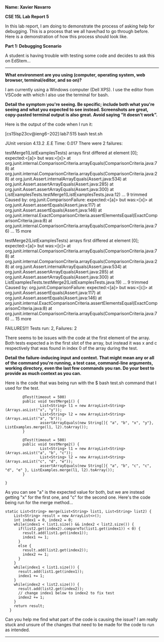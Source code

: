 __Name: Xavier Navarro__

__CSE 15L Lab Report 5__

In this lab report, I am doing to demonstrate the process of asking help for debugging. This is a process that we all have/had to go through before. Here is a demonstration of how this process should look like.

__Part 1: Debugging Scenario__

A student is having trouble with testing some code and decides to ask this on EdStem...

----------------------------------------------------------------------------------------------------------------------------------------------------------------------------

__What environment are you using (computer, operating system, web browser, terminal/editor, and so on)?__

I am currently using a Windows computer (Dell XPS). I use the editor from VSCode with which I also use the terminal for bash.

__Detail the symptom you're seeing. Be specific; include both what you're seeing and what you expected to see instead. Screenshots are great, copy-pasted terminal output is also great. Avoid saying “it doesn't work”.__

Here is the output of the code when I run it:

[cs15lsp23cv@ieng6−202]:lab7:515 bash test.sh 

JUnit version 4.13.2 .E.E Time: 0.017 There were 2 failures:

testMerge1(ListExamplesTests) arrays first differed at element [0]; expected:<[a]> but was:<[x]> at org.junit.internal.ComparisonCriteria.arrayEquals(ComparisonCriteria.java:78) at org.junit.internal.ComparisonCriteria.arrayEquals(ComparisonCriteria.java:28) at org.junit.Assert.internalArrayEquals(Assert.java:534) at org.junit.Assert.assertArrayEquals(Assert.java:285) at org.junit.Assert.assertArrayEquals(Assert.java:300) at ListExamplesTests.testMerge1(ListExamplesTests.java:12) ... 9 trimmed Caused by: org.junit.ComparisonFailure: expected:<[a]> but was:<[x]> at org.junit.Assert.assertEquals(Assert.java:117) at org.junit.Assert.assertEquals(Assert.java:146) at org.junit.internal.ExactComparisonCriteria.assertElementsEqual(ExactComparisonCriteria.java:8) at org.junit.internal.ComparisonCriteria.arrayEquals(ComparisonCriteria.java:76) ... 15 more

testMerge2(ListExamplesTests) arrays first differed at element [0]; expected:<[a]> but was:<[c]> at org.junit.internal.ComparisonCriteria.arrayEquals(ComparisonCriteria.java:78) at org.junit.internal.ComparisonCriteria.arrayEquals(ComparisonCriteria.java:28) at org.junit.Assert.internalArrayEquals(Assert.java:534) at org.junit.Assert.assertArrayEquals(Assert.java:285) at org.junit.Assert.assertArrayEquals(Assert.java:300) at ListExamplesTests.testMerge2(ListExamplesTests.java:19) ... 9 trimmed Caused by: org.junit.ComparisonFailure: expected:<[a]> but was:<[c]> at org.junit.Assert.assertEquals(Assert.java:117) at org.junit.Assert.assertEquals(Assert.java:146) at org.junit.internal.ExactComparisonCriteria.assertElementsEqual(ExactComparisonCriteria.java:8) at org.junit.internal.ComparisonCriteria.arrayEquals(ComparisonCriteria.java:76) ... 15 more

FAILURES!!! Tests run: 2, Failures: 2

There seems to be issues with the code at the first element of the array. Both tests expected a in the first slot of the array, but instead it was x and c respectively that was found in index 0 of the array during the test.

__Detail the failure-inducing input and context. That might mean any or all of the command you're running, a test case, command-line arguments, working directory, even the last few commands you ran. Do your best to provide as much context as you can.__

Here is the code that was being run with the $ bash test.sh command that I used for the test.

```public class ListExamplesTests {
        @Test(timeout = 500)
        public void testMerge1() {
                List<String> l1 = new ArrayList<String>(Arrays.asList("x", "y"));
                List<String> l2 = new ArrayList<String>(Arrays.asList("a", "b"));
                assertArrayEquals(new String[]{ "a", "b", "x", "y"}, ListExamples.merge(l1, l2).toArray());
        }

        @Test(timeout = 500)
        public void testMerge2() {
                List<String> l1 = new ArrayList<String>(Arrays.asList("a", "b", "c"));
                List<String> l2 = new ArrayList<String>(Arrays.asList("c", "d", "e"));
                assertArrayEquals(new String[]{ "a", "b", "c", "c", "d", "e" }, ListExamples.merge(l1, l2).toArray());
        }

}
```

As you can see "a" is the expected value for both, but we are instead getting "x" for the first one, and "c" for the second one. Here's the code being run for the merge method...

```
static List<String> merge(List<String> list1, List<String> list2) {
    List<String> result = new ArrayList<>();
    int index1 = 0, index2 = 0;
    while(index1 < list1.size() && index2 < list2.size()) {
      if(list2.get(index2).compareTo(list1.get(index1)) < 0) {
        result.add(list1.get(index1));
        index1 += 1;
      }
      else {
        result.add(list2.get(index2));
        index2 += 1;
      }
    }
    while(index1 < list1.size()) {
      result.add(list1.get(index1));
      index1 += 1;
    }
    while(index2 < list2.size()) {
      result.add(list2.get(index2));
      // change index1 below to index2 to fix test
      index2 += 1;
    }
    return result;
  }
  ```

Can you help me find what part of the code is causing the issue? I am really stuck and unsure of the changes that need to be made for the code to run as intended.

----------------------------------------------------------------------------------------------------------------------------------------------------------------------------

